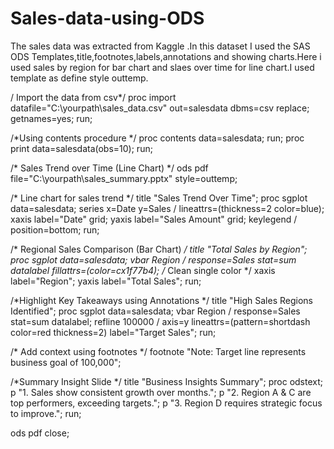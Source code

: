 # Sales-data-using-ODS
The sales data was extracted from Kaggle .In this dataset I used the SAS ODS Templates,title,footnotes,labels,annotations and showing charts.Here i used sales by region for bar chart and  slaes over time for line chart.I used template as define style outtemp.

/ Import  the data from csv*/
proc import datafile="C:\yourpath\sales_data.csv" 
    out=salesdata
    dbms=csv
    replace;
    getnames=yes;
run;

/*Using contents procedure */
proc contents data=salesdata; run;
proc print data=salesdata(obs=10); run;

/* Sales Trend over Time (Line Chart) */
ods pdf file="C:\yourpath\sales_summary.pptx" style=outtemp; 

/* Line chart for sales trend */
title "Sales Trend Over Time";
proc sgplot data=salesdata;
    series x=Date y=Sales / lineattrs=(thickness=2 color=blue);
    xaxis label="Date" grid;
    yaxis label="Sales Amount" grid;
    keylegend / position=bottom;
run;

/* Regional Sales Comparison (Bar Chart) */
title "Total Sales by Region";
proc sgplot data=salesdata;
    vbar Region / response=Sales stat=sum datalabel
        fillattrs=(color=cx1f77b4); /* Clean single color */
    xaxis label="Region";
    yaxis label="Total Sales";
run;

/*Highlight Key Takeaways using Annotations */
title "High Sales Regions Identified";
proc sgplot data=salesdata;
    vbar Region / response=Sales stat=sum datalabel;
    refline 100000 / axis=y lineattrs=(pattern=shortdash color=red thickness=2)
        label="Target Sales";
run;

/*  Add context using footnotes */
footnote "Note: Target line represents business goal of 100,000";

/*Summary Insight Slide */
title "Business Insights Summary";
proc odstext;
    p "1. Sales show consistent growth over months.";
    p "2. Region A & C are top performers, exceeding targets.";
    p "3. Region D requires strategic focus to improve.";
run;

ods pdf  close;

